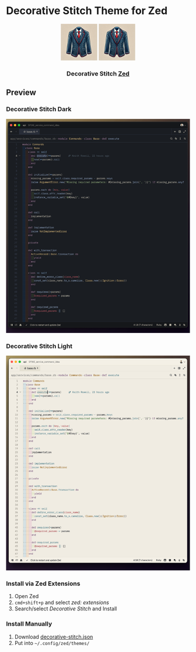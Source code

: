 # Decorative Stitch Theme for Zed

<p align="center">
    <img src="images/icon.png" width="100" alt="Logo"/>
    <img src="images/icon.png" width="100" alt="Logo"/>
    <h3 align="center">Decorative Stitch <a href="https://zed.dev/">Zed</a></h3>
</p>

## Preview

### Decorative Stitch Dark

<img src="images/theme-dark.png"/>

### Decorative Stitch Light

<img src="images/theme-light.png"/>

### Install via Zed Extensions

1. Open Zed
2. `cmd+shift+p` and select *zed: extensions*
3. Search/select *Decorative Stitch* and Install

### Install Manually

1. Download [decorative-stitch.json](./themes/decorative-stitch.json)
2. Put into `~/.config/zed/themes/`
